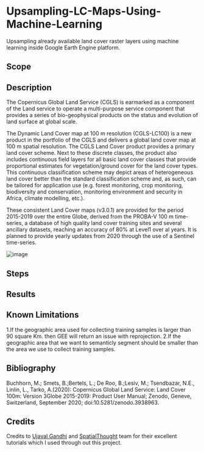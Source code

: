 # Upsampling-LC-Maps-Using-Machine-Learning
Upsampling already available land cover raster layers using machine learning inside Google Earth Engine platform.

## Scope

## Description

The Copernicus Global Land Service (CGLS) is earmarked as a component of the Land service to operate a multi-purpose service component that provides a series of bio-geophysical products on the status and evolution of land surface at global scale.

The Dynamic Land Cover map at 100 m resolution (CGLS-LC100) is a new product in the portfolio of the CGLS and delivers a global land cover map at 100 m spatial resolution. The CGLS Land Cover product provides a primary land cover scheme. Next to these discrete classes, the product also includes continuous field layers for all basic land cover classes that provide proportional estimates for vegetation/ground cover for the land cover types. This continuous classification scheme may depict areas of heterogeneous land cover better than the standard classification scheme and, as such, can be tailored for application use (e.g. forest monitoring, crop monitoring, biodiversity and conservation, monitoring environment and security in Africa, climate modelling, etc.).

These consistent Land Cover maps (v3.0.1) are provided for the period 2015-2019 over the entire Globe, derived from the PROBA-V 100 m time-series, a database of high quality land cover training sites and several ancillary datasets, reaching an accuracy of 80% at Level1 over al years. It is planned to provide yearly updates from 2020 through the use of a Sentinel time-series.

![image](https://user-images.githubusercontent.com/23013328/233996047-6bf1a59a-fe5b-40f9-9499-8e9df5fd9749.png)


## Steps

## Results

## Known Limitations

1.If the geographic area used for collecting training samples is larger than 90 square Km. then GEE will return an issue with reprojection.
2.If the geographic area that we want to semanticly segment should be smaller than the area we use to collect training samples.

## Bibliography

Buchhorn, M.; Smets, B.;Bertels, L.; De Roo, B.;Lesiv, M.; Tsendbazar, N.E., Linlin, L.,
Tarko, A.(2020): Copernicus Global Land Service: Land Cover 100m: Version 3Globe
2015-2019: Product User Manual; Zenodo, Geneve, Switzerland, September 2020;
doi:10.5281/zenodo.3938963.


## Credits
Credits to <a href="https://www.linkedin.com/in/spatialthoughts/"> Ujaval Gandhi</a> and <a href="https://spatialthoughts.com/">SpatialThought</a> team for their excellent tutorials which I used through out this project.
